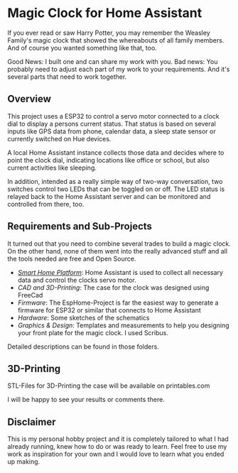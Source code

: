 # Magic Clock for Home Assistant

If you ever read or saw Harry Potter, you may remember the Weasley Family's magic clock that showed the whereabouts of all family members.
And of course you wanted something like that, too.

Good News: I built one and can share my work with you.
Bad news: You probably need to adjust each part of my work to your requirements. And it's several parts that need to work together.

## Overview

This project uses a ESP32 to control a servo motor connected to a clock dial to display a persons current status. That status is based on several inputs like GPS data from phone, calendar data, a sleep state sensor or currently switched on Hue devices.

A local Home Assistant instance collects those data and decides where to point the clock dial, indicating locations like office or school, but also current activities like sleeping.

In addition, intended as a really simple way of two-way conversation, two switches control two LEDs that can be toggled on or off. The LED status is relayed back to the Home Assistant server and can be monitored and controlled from there, too.

## Requirements and Sub-Projects

It turned out that you need to combine several trades to build a magic clock. On the other hand, none of them went into the really advanced stuff and all the tools needed are free and Open Source.

- _[Smart Home Platform](homeassistant/readme.md)_: Home Assistant is used to collect all necessary data and control the clocks servo motor.
- _CAD and 3D-Printing_: The case for the clock was designed using FreeCad
- _Firmware_: The EspHome-Project is far the easiest way to generate a firmware for ESP32 or similar that connects to Home Assistant
- _Hardware_: Some sketches of the schematics
- _Graphics & Design_: Templates and measurements to help you designing your front plate for the magic clock. I used Scribus.

Detailed descriptions can be found in those folders.

## 3D-Printing

STL-Files for 3D-Printing the case will be available on printables.com

I will be happy to see your results or comments there.

## Disclaimer

This is my personal hobby project and it is completely tailored to what I had already running, knew how to do or was ready to learn. Feel free to use my work as inspiration for your own and I would love to learn what you ended up making.

